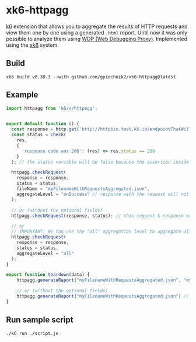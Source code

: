 # xk6-httpagg
[k6](https://github.com/grafana/k6) extension that allows you to aggregate the results of HTTP requests and view them one by one using a generated `.html` report. Until now it was only possible to analyze them using [WDP (Web Debugging Proxy)](https://k6.io/blog/k6-load-testing-debugging-using-a-web-proxy/). Implemented using the [xk6](https://github.com/grafana/xk6) system.

## Build
```shell
xk6 build v0.38.3 --with github.com/gpiechnik2/xk6-httpagg@latest
```
                                             
## Example
```javascript
import httpagg from 'k6/x/httpagg';


export default function () {
  const response = http.get('http://httpbin.test.k6.io/endpointThatWillReturn404Error');
  const status = check(
    res,
    {
      'response code was 200': (res) => res.status == 200
    }
  ); // the status variable will be false because the assertion inside does not match

  httpagg.checkRequest(
    response = response,
    status = status,
    fileName = "myFilenameWithRequestsAggregated.json",
    aggregateLevel = "onSuccess" // response with the request will not be aggregated because we set the aggregation level to "onSuccess". The default level is "onError", which is when any of the assertions from the k6 "check" function fails and the entire function returns false
  );

  // or (without the optional fields)
  httpagg.checkRequest(response, status); // this request & response will be aggregated because we have not set the aggregation level and the default "onError" will be used. Additionally, a file will be created with the default name "httpagg.json"

  // or
  // IMPORTANT: We can use the "all" aggregation level to aggregate all requests regardless of the check result
  httpagg.checkRequest(
    response = response,
    status = status,
    aggregateLevel = "all"
  );
}

export function teardown(data) {
    httpagg.generateRaport("myFilenameWithRequestsAggregated.json", "myHtmlReport.html")

    // or (without the optional fields)
    httpagg.generateRaport("myFilenameWithRequestsAggregated.json") // the default name of the html report that will be created is "httpaggReport.html"
}
```

## Run sample script
```shell
./k6 run ./script.js
```
